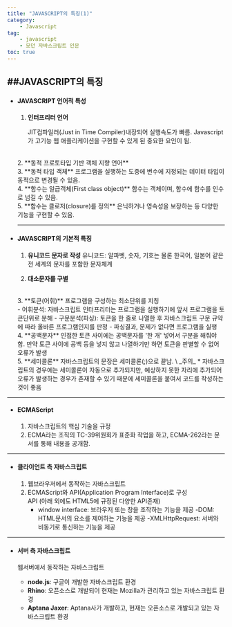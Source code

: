 ```yaml
---
title: "JAVASCRIPT의 특징(1)"
category:
    - Javascript
tag:
    - javascript
    - 모던 자바스크립트 인문
toc: true
---
```


##JAVASCRIPT의 특징
---

* ####  JAVASCRIPT 언어적 특성


    1. **인터프리터 언어**

        JIT컴파일러(Just in Time Compiler)내장되어 실행속도가 빠름.
        Javascript가 고기능 웹 애플리케이션을 구현할 수 있게 된 중요한 요인이 됨.
    <br>
    2. **동적 프로토타입 기반 객체 지향 언어**
    <br>
    3. **동적 타입 객체**
        프로그램을 실행하는 도중에 변수에 지정되는 데이터 타입이 동적으로 변경될 수 있음.
    <br>
    4. **함수는 일급객체(First class object)**
        함수는 객체이며, 함수에 함수를 인수로 넘길 수 있음.
    <br>
    5. **함수는 클로저(closure)를 정의**
        은닉하거나 영속성을 보장하는 등 다양한 기능을 구현할 수 있음.

    ---
* #### JAVASCRIPT의 기본적 특징

    1. **유니코드 문자로 작성**
    유니코드: 알파벳, 숫자, 기호는 물론 한국어, 일본어 같은 전 세계의 문자를 포함한 문자체계
    
    2. **대소문자를 구별**
    <br>
    3. **토큰(어휘)**
        프로그램을 구성하는 최소단위를 지칭
        <br>
        - 어휘분석: 자바스크립트 인터프리터는 프로그램을 실행하기에 앞서 프로그램을 토큰단위로 분해
        - 구문분석(파싱): 토큰을 한 줄로 나열한 후 자바스크립트 구문 규약에 따라 올바른 프로그램인지를 판정
        - 파싱결과, 문제가 없다면 프로그램을 실행
    <br>
    4. **공백문자**
        인접한 토큰 사이에는 공백문자를 '한 개' 넣어서 구분을 해줘야 함.
        만약 토큰 사이에 공백 등을 넣지 않고 나열하기만 하면 토큰을 판별할 수 없어 오류가 발생
    <br>
    5. **세미콜론**
        자바스크립트의 문장은 세미콜론(;)으로 끝남.
        \
         _주의_ * 자바스크립트의 경우에는 세미콜론이 자동으로 추가되지만, 예상하지 못한 자리에 추가되어 오류가 발생하는 경우가 존재할 수 있기 때문에 세미콜론을 붙여서 코드를 작성하는 것이 좋음 
---
* #### ECMAScript

    1. 자바스크립트의 핵심 기술을 규정
    2. ECMA라는 조직의 TC-39위원회가 표준화 작업을 하고, ECMA-262라는 문서를 통해 내용을 공개함.
---

* #### 클라이언트 측 자바스크립트

    1. 웹브라우저에서 동작하는 자바스크립트
    2. ECMAScript와 API(Application Program Interface)로 구성
       \
        API (아래 외에도 HTML5에 규정된 다양한 API존재)
        - window interface: 브라우저 또는 창을 조작하는 기능을 제공
        -DOM: HTML문서의 요소를 제어하는 기능을 제공
        -XMLHttpRequest: 서버와 비동기로 통신하는 기능을 제공

---

* #### 서버 측 자바스크립트
    웹서버에서 동작하는 자바스크립트
    
    * **node.js**: 구글이 개발한 자바스크립트 환경
    * **Rhino**: 오픈소스로 개발되어 현재는 Mozilla가 관리하고 있는 자바스크립트 환경
    * **Aptana Jaxer**: Aptana사가 개발하고, 현재는 오픈소스로 개발되고 있는 자바스크립트 환경